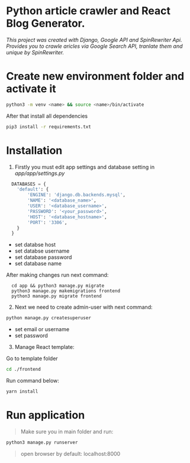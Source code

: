 # Python article crawler and React Blog Generator.
*This project was created with Django, Google API and SpinRewriter Api. Provides you to crawle aricles via Google Search API, tranlate them and unique by SpinRewriter.*

# Create new environment folder and activate it
```zsh 
python3 -m venv <name> && source <name>/bin/activate 
```

After that install all dependencies
```zsh 
pip3 install -r requirements.txt 
```

# Installation
1. Firstly you must edit app settings and database setting in *app/app/settings.py*

```python
  DATABASES = {
    'default': {
        'ENGINE': 'django.db.backends.mysql',
        'NAME': '<database_name>',
        'USER': '<database_username>',
        'PASSWORD': '<your_password>',
        'HOST': '<database_hostname>',
        'PORT': '3306',
    }
  }
```

- set databse host
- set databse username
- set database password
- set database name

After making changes run next command:
```
  cd app && python3 manage.py migrate
  python3 manage.py makemigrations frontend
  python3 manage.py migrate frontend
```
2. Next we need to create admin-user with next command:

```zsh 
python manage.py createsuperuser 
```

- set email or username
- set password


3. Manage React template:

Go to template folder 
```zsh 
cd ./frontend 
```
Run command below:
```zsh 
yarn install 
```

# Run application
> Make sure you in main folder and run:

```zsh 
python3 manage.py runserver 
```

> open browser by default: localhost:8000
